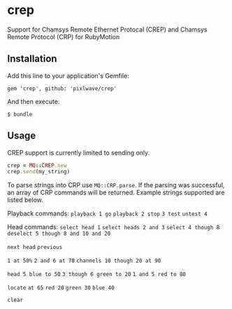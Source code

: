 # crep

Support for Chamsys Remote Ethernet Protocal (CREP) and Chamsys Remote Protocol (CRP) for RubyMotion

## Installation

Add this line to your application's Gemfile:

    gem 'crep', github: 'pixlwave/crep'

And then execute:

    $ bundle

## Usage

CREP support is currently limited to sending only.
```ruby
crep = MQ::CREP.new
crep.send(my_string)
```

To parse strings into CRP use `MQ::CRP.parse`. If the parsing was successful, an array of CRP commands will be returned. Example strings supported are listed below.

Playback commands:
`playback 1 go`
`playback 2 stop`
`3 test`
`untest 4`

Head commands:
`select head 1`
`select heads 2 and 3`
`select 4 though 8`
`deselect 5 though 8 and 10 and 20`

`next head`
`previous`

`1 at 50%`
`2 and 6 at 70`
`channels 10 though 20 at 90`

`head 5 blue to 50`
`3 though 6 green to 20`
`1 and 5 red to 80`

`locate`
`at 65`
`red 20`
`green 30`
`blue 40`

`clear`
